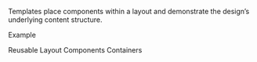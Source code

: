 Templates place components within a layout and demonstrate the design’s underlying content structure.

Example

Reusable Layout Components
Containers
